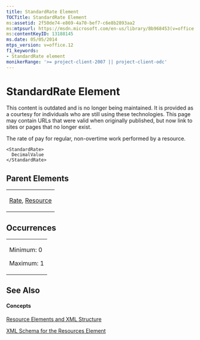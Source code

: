 ```yaml
---
title: StandardRate Element
TOCTitle: StandardRate Element
ms:assetid: 2f50de74-e869-4a70-bef7-c6e8b2893aa2
ms:mtpsurl: https://msdn.microsoft.com/en-us/library/Bb968453(v=office.12)
ms:contentKeyID: 13188145
ms.date: 05/05/2014
mtps_version: v=office.12
f1_keywords:
- StandardRate element
monikerRange: '>= project-client-2007 || project-client-odc'
---
```


# StandardRate Element

This content is outdated and is no longer being maintained. It is provided as a courtesy for individuals who are still using these technologies. This page may contain URLs that were valid when originally published, but now link to sites or pages that no longer exist.

The rate of pay for regular, non-overtime work performed by a resource.

    <StandardRate>
      DecimalValue
    </StandardRate>

## Parent Elements

<table>
<colgroup>
<col style="width: 100%" />
</colgroup>
<tbody>
<tr class="odd">
<td><p><a href="bb968716(v=office.12).md">Rate</a>, <a href="bb968715(v=office.12).md">Resource</a></p></td>
</tr>
</tbody>
</table>

## Occurrences

<table>
<colgroup>
<col style="width: 100%" />
</colgroup>
<tbody>
<tr class="odd">
<td><p>Minimum: 0</p>
<p>Maximum: 1</p></td>
</tr>
</tbody>
</table>

## See Also

#### Concepts

[Resource Elements and XML Structure](bb968445\(v=office.12\).md)

[XML Schema for the Resources Element](bb968511\(v=office.12\).md)

